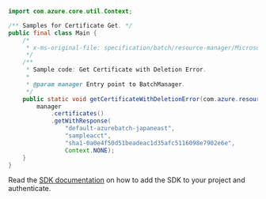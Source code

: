 ```java
import com.azure.core.util.Context;

/** Samples for Certificate Get. */
public final class Main {
    /*
     * x-ms-original-file: specification/batch/resource-manager/Microsoft.Batch/stable/2022-01-01/examples/CertificateGetWithDeletionError.json
     */
    /**
     * Sample code: Get Certificate with Deletion Error.
     *
     * @param manager Entry point to BatchManager.
     */
    public static void getCertificateWithDeletionError(com.azure.resourcemanager.batch.BatchManager manager) {
        manager
            .certificates()
            .getWithResponse(
                "default-azurebatch-japaneast",
                "sampleacct",
                "sha1-0a0e4f50d51beadeac1d35afc5116098e7902e6e",
                Context.NONE);
    }
}
```

Read the [SDK documentation](https://github.com/Azure/azure-sdk-for-java/blob/azure-resourcemanager-batch_1.0.0/sdk/batch/azure-resourcemanager-batch/README.md) on how to add the SDK to your project and authenticate.
